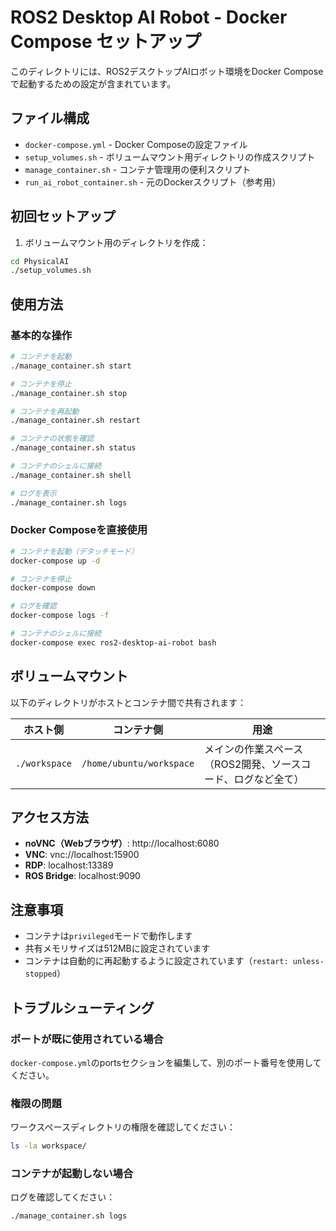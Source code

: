 # ROS2 Desktop AI Robot - Docker Compose セットアップ

このディレクトリには、ROS2デスクトップAIロボット環境をDocker Composeで起動するための設定が含まれています。

## ファイル構成

- `docker-compose.yml` - Docker Composeの設定ファイル
- `setup_volumes.sh` - ボリュームマウント用ディレクトリの作成スクリプト
- `manage_container.sh` - コンテナ管理用の便利スクリプト
- `run_ai_robot_container.sh` - 元のDockerスクリプト（参考用）

## 初回セットアップ

1. ボリュームマウント用のディレクトリを作成：
```bash
cd PhysicalAI
./setup_volumes.sh
```

## 使用方法

### 基本的な操作

```bash
# コンテナを起動
./manage_container.sh start

# コンテナを停止
./manage_container.sh stop

# コンテナを再起動
./manage_container.sh restart

# コンテナの状態を確認
./manage_container.sh status

# コンテナのシェルに接続
./manage_container.sh shell

# ログを表示
./manage_container.sh logs
```

### Docker Composeを直接使用

```bash
# コンテナを起動（デタッチモード）
docker-compose up -d

# コンテナを停止
docker-compose down

# ログを確認
docker-compose logs -f

# コンテナのシェルに接続
docker-compose exec ros2-desktop-ai-robot bash
```

## ボリュームマウント

以下のディレクトリがホストとコンテナ間で共有されます：

| ホスト側 | コンテナ側 | 用途 |
|---------|-----------|------|
| `./workspace` | `/home/ubuntu/workspace` | メインの作業スペース（ROS2開発、ソースコード、ログなど全て） |

## アクセス方法

- **noVNC（Webブラウザ）**: http://localhost:6080
- **VNC**: vnc://localhost:15900
- **RDP**: localhost:13389
- **ROS Bridge**: localhost:9090

## 注意事項

- コンテナは`privileged`モードで動作します
- 共有メモリサイズは512MBに設定されています
- コンテナは自動的に再起動するように設定されています（`restart: unless-stopped`）

## トラブルシューティング

### ポートが既に使用されている場合

`docker-compose.yml`のportsセクションを編集して、別のポート番号を使用してください。

### 権限の問題

ワークスペースディレクトリの権限を確認してください：
```bash
ls -la workspace/
```

### コンテナが起動しない場合

ログを確認してください：
```bash
./manage_container.sh logs
``` 